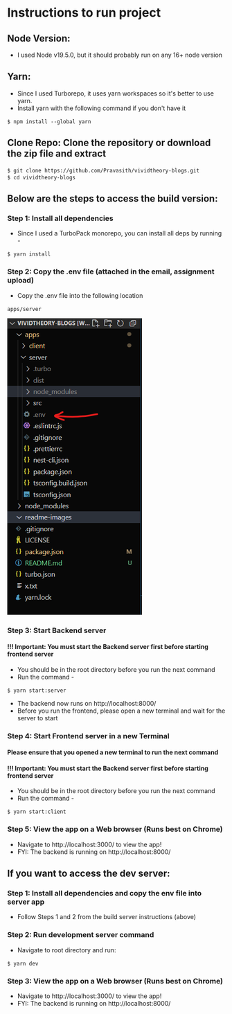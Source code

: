 # Instructions to run project

## Node Version:

-   I used Node v19.5.0, but it should probably run on any 16+ node version

## Yarn:

-   Since I used Turborepo, it uses yarn workspaces so it's better to use yarn.
-   Install yarn with the following command if you don't have it

```
$ npm install --global yarn
```

## Clone Repo: Clone the repository or download the zip file and extract

```
$ git clone https://github.com/Pravasith/vividtheory-blogs.git
$ cd vividtheory-blogs
```

## Below are the steps to access the build version:

### Step 1: Install all dependencies

-   Since I used a TurboPack monorepo, you can install all deps by running -

```
$ yarn install
```

### Step 2: Copy the .env file (attached in the email, assignment upload)

-   Copy the .env file into the following location

```
apps/server
```

![server env file location](./readme-images/server-env.png)

### Step 3: Start Backend server

#### !!! Important: You must start the Backend server first before starting frontend server

-   You should be in the root directory before you run the next command
-   Run the command -

```
$ yarn start:server
```

-   The backend now runs on http://localhost:8000/
-   Before you run the frontend, please open a new terminal and wait for the server to start

### Step 4: Start Frontend server in a new Terminal

#### Please ensure that you opened a new terminal to run the next command

#### !!! Important: You must start the Backend server first before starting frontend server

-   You should be in the root directory before you run the next command
-   Run the command -

```
$ yarn start:client
```

### Step 5: View the app on a Web browser (Runs best on Chrome)

-   Navigate to http://localhost:3000/ to view the app!
-   FYI: The backend is running on http://localhost:8000/

## If you want to access the dev server:

### Step 1: Install all dependencies and copy the env file into server app

-   Follow Steps 1 and 2 from the build server instructions (above)

### Step 2: Run development server command

-   Navigate to root directory and run:

```
$ yarn dev
```

### Step 3: View the app on a Web browser (Runs best on Chrome)

-   Navigate to http://localhost:3000/ to view the app!
-   FYI: The backend is running on http://localhost:8000/
